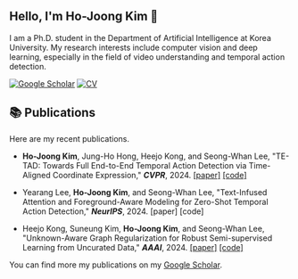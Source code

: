 
## Hello, I'm Ho-Joong Kim 👋

I am a Ph.D. student in the Department of Artificial Intelligence at Korea University.
My research interests include computer vision and deep learning, especially in the field of video understanding and temporal action detection.

[![Google Scholar](https://img.shields.io/badge/Google%20Scholar-4285F4?style=for-the-logo&logo=google-scholar&logoColor=white)](https://scholar.google.com/citations?user=magC6DgAAAAJ&hl=ko)
[![CV](https://img.shields.io/badge/CV-FF7139?style=for-the-logo&logo=adobe&logoColor=white)](https://www.dropbox.com/scl/fi/cg6q1ohbioncs16gixckg/CV.pdf?rlkey=uz59jnrvwsuycu2w9izav12vc&st=s6929o02&dl=0)

## 📚 Publications

Here are my recent publications.

- **Ho-Joong Kim**, Jung-Ho Hong, Heejo Kong, and Seong-Whan Lee, "TE-TAD: Towards Full End-to-End Temporal Action Detection via Time-Aligned Coordinate Expression," **_CVPR_**, 2024. [[paper]](https://arxiv.org/abs/2404.02405) [[code]](https://github.com/Dotori-HJ/TE-TAD)

- Yearang Lee, **Ho-Joong Kim**, and Seong-Whan Lee, "Text-Infused Attention and Foreground-Aware Modeling for Zero-Shot Temporal Action Detection," **_NeurIPS_**, 2024. [paper] [code]

- Heejo Kong, Suneung Kim, **Ho-Joong Kim**, and Seong-Whan Lee, "Unknown-Aware Graph Regularization for Robust Semi-supervised Learning from Uncurated Data," **_AAAI_**, 2024. [[paper]](https://ojs.aaai.org/index.php/AAAI/article/view/29227) [[code]](https://github.com/heejokong/UAGreg)

You can find more my publications on my [Google Scholar](https://scholar.google.com/citations?user=magC6DgAAAAJ&hl=ko).

<!-- ### Languages or Tools

- C/C++
- Python
- OpenCV
- Pytorch -->

<!-- ![Ho-Joong's GitHub stats](https://github-readme-stats.vercel.app/api?username=dotori-hj&show_icons=true&hide_border=True&include_all_commits=True&hide=prs) -->
